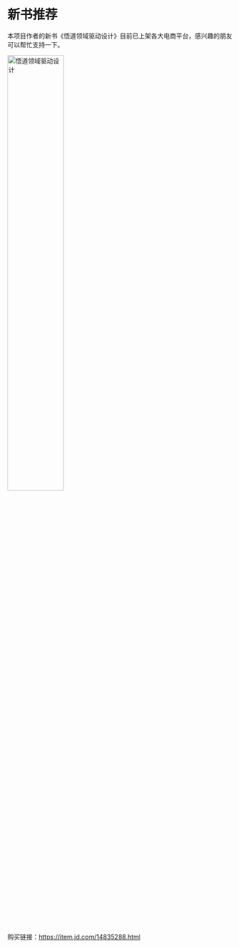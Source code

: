 # 新书推荐

本项目作者的新书《悟道领域驱动设计》目前已上架各大电商平台，感兴趣的朋友可以帮忙支持一下。

<img alt="悟道领域驱动设计" src="/book.png" style="width: 50%">

购买链接：https://item.jd.com/14835288.html
